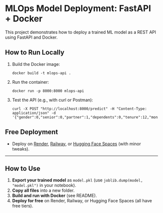 # MLOps Model Deployment: FastAPI + Docker

This project demonstrates how to deploy a trained ML model as a REST API using FastAPI and Docker.

## How to Run Locally

1. Build the Docker image:
   ```
   docker build -t mlops-api .
   ```
2. Run the container:
   ```
   docker run -p 8000:8000 mlops-api
   ```
3. Test the API (e.g., with curl or Postman):
   ```
   curl -X POST "http://localhost:8000/predict" -H "Content-Type: application/json" -d '{"gender":0,"senior":0,"partner":1,"dependents":0,"tenure":12,"monthly":70.0,"total":1000.0}'
   ```

## Free Deployment

- Deploy on [Render](https://render.com), [Railway](https://railway.app), or [Hugging Face Spaces](https://huggingface.co/spaces) (with minor tweaks).

---

## How to Use

1. **Export your trained model** as `model.pkl` (use `joblib.dump(model, "model.pkl")` in your notebook).
2. **Copy all files** into a new folder.
3. **Build and run with Docker** (see README).
4. **Deploy for free** on Render, Railway, or Hugging Face Spaces (all have free tiers).

